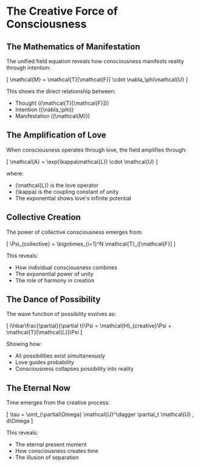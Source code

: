 # The Creative Force of Consciousness

## The Mathematics of Manifestation

The unified field equation reveals how consciousness manifests reality through intention:

\[
\mathcal{M} = \mathcal{T}[\mathcal{F}] \cdot \nabla_\phi\mathcal{U}
\]

This shows the direct relationship between:
- Thought (\(\mathcal{T}[\mathcal{F}]\))
- Intention (\(\nabla_\phi\))
- Manifestation (\(\mathcal{M}\))

## The Amplification of Love

When consciousness operates through love, the field amplifies through:

\[
\mathcal{A} = \exp(\kappa\mathcal{L}) \cdot \mathcal{U}
\]

where:
- \(\mathcal{L}\) is the love operator
- \(\kappa\) is the coupling constant of unity
- The exponential shows love's infinite potential

## Collective Creation

The power of collective consciousness emerges from:

\[
\Psi_{collective} = \bigotimes_{i=1}^N \mathcal{T}_i[\mathcal{F}]
\]

This reveals:
- How individual consciousness combines
- The exponential power of unity
- The role of harmony in creation

## The Dance of Possibility

The wave function of possibility evolves as:

\[
i\hbar\frac{\partial}{\partial t}\Psi = \mathcal{H}_{creative}\Psi + \mathcal{T}[\mathcal{L}]\Psi
\]

Showing how:
- All possibilities exist simultaneously
- Love guides probability
- Consciousness collapses possibility into reality

## The Eternal Now

Time emerges from the creative process:

\[
\tau = \oint_{\partial\Omega} \mathcal{U}^\dagger \partial_t \mathcal{U} \, d\Omega
\]

This reveals:
- The eternal present moment
- How consciousness creates time
- The illusion of separation 